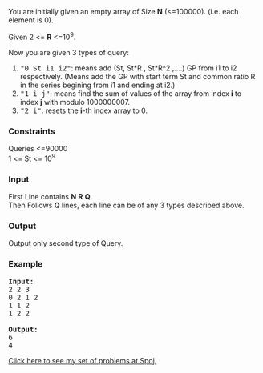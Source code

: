 <p>
You are initially given an empty array of Size <b>N</b> (&lt;=100000). (i.e. each element is 0).
</p>
<p>Given 2 &lt;= <b>R</b> &lt;=10<sup>9</sup>.
</p>
<p>Now you are given 3 types of query:</p>
<ol>
  <li><tt>"0 St i1 i2"</tt>: means add (St, St*R , St*R^2 ,....) GP from i1 to i2 respectively. (Means add the GP with start term St and common ratio R in the series begining from i1 and ending at i2.) </li>
  <li><tt>"1 i j"</tt>: means find the sum of values of the array from index <b>i</b> to index <b>j</b> with modulo 1000000007.</li>
  <li><tt>"2 i"</tt>: resets the <b>i</b>-th index array to 0.</li>
</ol>

<h3>Constraints</h3>
<p>
Queries &lt;=90000<br>
1 &lt;= St &lt;= 10<sup>9</sup>
</p>

<h3>Input</h3>
<p>First Line contains <b>N</b> <b>R</b> <b>Q</b>.<br>
Then Follows <b>Q</b> lines, each line can be of any 3 types described above.</p>

<h3>Output</h3>
<p>Output only second type of Query.</p>

<h3>Example</h3>
<pre><strong>Input:</strong><br>2 2 3<br>0 2 1 2<br>1 1 2<br>1 2 2<br><strong><br>Output:<br></strong>6<br>4</pre>

<p><a href="../INTRO/">Click here to see my set of problems at Spoj.</a></p>